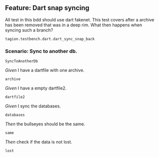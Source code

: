## Feature: Dart snap syncing
All test in this bdd should use dart fakenet. This test covers after a archive has been removed that was in a deep rim. What then happens when syncing such a branch?

`tagion.testbench.dart.dart_sync_snap_back`

### Scenario: Sync to another db.

`SyncToAnotherDb`

*Given* I have a dartfile with one archive.

`archive`

*Given* I have a empty dartfile2.

`dartfile2`

*Given* I sync the databases.

`databases`

*Then* the bullseyes should be the same.

`same`

*Then* check if the data is not lost.

`lost`
